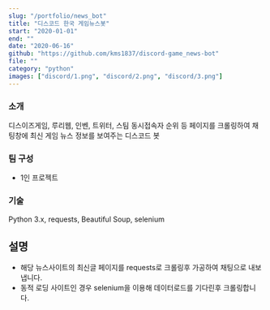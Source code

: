 ```yaml
---
slug: "/portfolio/news_bot"
title: "디스코드 한국 게임뉴스봇"
start: "2020-01-01"
end: ""
date: "2020-06-16"
github: "https://github.com/kms1837/discord-game_news-bot"
file: ""
category: "python"
images: ["discord/1.png", "discord/2.png", "discord/3.png"]
---
```


### 소개
디스이즈게임, 루리웹, 인벤, 트위터, 스팀 동시접속자 순위 등 페이지를 크롤링하여 채팅창에 최신 게임 뉴스 정보를 보여주는 디스코드 봇

### 팀 구성
* 1인 프로젝트

### 기술
Python 3.x, requests, Beautiful Soup, selenium

## 설명
- 해당 뉴스사이트의 최신글 페이지를 requests로 크롤링후 가공하여 채팅으로 내보냅니다.
- 동적 로딩 사이트인 경우 selenium을 이용해 데이터로드를 기다린후 크롤링합니다.